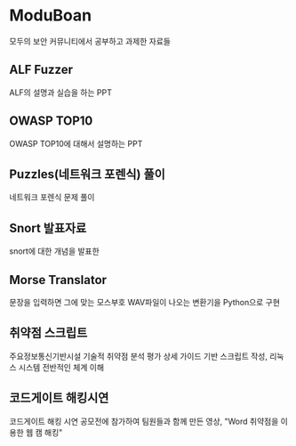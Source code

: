 # ModuBoan
모두의 보안 커뮤니티에서 공부하고 과제한 자료들
## ALF Fuzzer
ALF의 설명과 실습을 하는 PPT
## OWASP TOP10
OWASP TOP10에 대해서 설명하는 PPT
## Puzzles(네트워크 포렌식) 풀이
네트워크 포렌식 문제 풀이
## Snort 발표자료
snort에 대한 개념을 발표한 
## Morse Translator
문장을 입력하면 그에 맞는 모스부호 WAV파일이 나오는 변환기을 Python으로 구현
## 취약점 스크립트
주요정보통신기반시설 기술적 취약점 분석 평가 상세 가이드 기반 스크립트 작성, 리눅스 시스템 전반적인 체계 이해
## 코드게이트 해킹시연
코드게이트 해킹 시연 공모전에 참가하여 팀원들과 함께 만든 영상, "Word 취약점을 이용한 웹 캠 해킹" 
